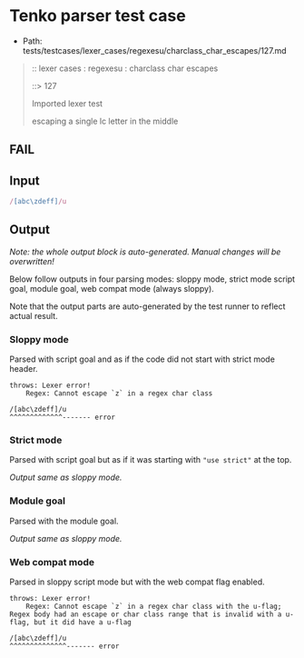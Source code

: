 # Tenko parser test case

- Path: tests/testcases/lexer_cases/regexesu/charclass_char_escapes/127.md

> :: lexer cases : regexesu : charclass char escapes
>
> ::> 127
>
> Imported lexer test
>
> escaping a single lc letter in the middle

## FAIL

## Input

`````js
/[abc\zdeff]/u
`````

## Output

_Note: the whole output block is auto-generated. Manual changes will be overwritten!_

Below follow outputs in four parsing modes: sloppy mode, strict mode script goal, module goal, web compat mode (always sloppy).

Note that the output parts are auto-generated by the test runner to reflect actual result.

### Sloppy mode

Parsed with script goal and as if the code did not start with strict mode header.

`````
throws: Lexer error!
    Regex: Cannot escape `z` in a regex char class

/[abc\zdeff]/u
^^^^^^^^^^^^^------- error
`````

### Strict mode

Parsed with script goal but as if it was starting with `"use strict"` at the top.

_Output same as sloppy mode._

### Module goal

Parsed with the module goal.

_Output same as sloppy mode._

### Web compat mode

Parsed in sloppy script mode but with the web compat flag enabled.

`````
throws: Lexer error!
    Regex: Cannot escape `z` in a regex char class with the u-flag; Regex body had an escape or char class range that is invalid with a u-flag, but it did have a u-flag

/[abc\zdeff]/u
^^^^^^^^^^^^^^------- error
`````

